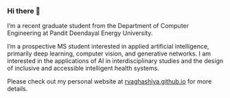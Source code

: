 ### Hi there 👋

I’m a recent graduate student from the Department of Computer Engineering at Pandit Deendayal Energy University.

I’m a prospective MS student interested in applied artificial intelligence, primarily deep learning, computer vision, and generative networks. I am interested in the applications of AI in interdisciplinary studies and the design of inclusive and accessible intelligent health systems.

Please check out my personal website at [rvaghashiya.github.io](https://rvaghashiya.github.io/) for more details.

<!--
**rvaghashiya/rvaghashiya** is a ✨ _special_ ✨ repository because its `README.md` (this file) appears on your GitHub profile.

Here are some ideas to get you started:

- 🔭 I’m currently working on ...
- 🌱 I’m currently learning ...
- 👯 I’m looking to collaborate on ...
- 🤔 I’m looking for help with ...
- 💬 Ask me about ...
- 📫 How to reach me: ...
- 😄 Pronouns: ...
- ⚡ Fun fact: ...
-->
